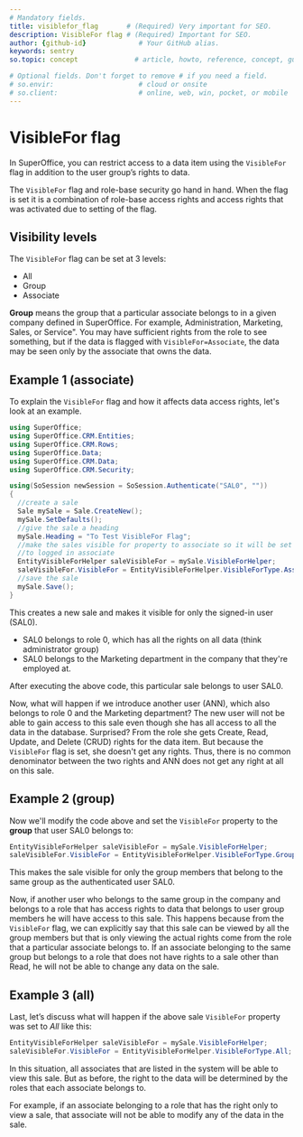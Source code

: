 ```yaml
---
# Mandatory fields.
title: visiblefor_flag       # (Required) Very important for SEO.
description: VisibleFor flag # (Required) Important for SEO.
author: {github-id}             # Your GitHub alias.
keywords: sentry
so.topic: concept              # article, howto, reference, concept, guide

# Optional fields. Don't forget to remove # if you need a field.
# so.envir:                     # cloud or onsite
# so.client:                    # online, web, win, pocket, or mobile
---
```


# VisibleFor flag

In SuperOffice, you can restrict access to a data item using the `VisibleFor` flag in addition to the user group’s rights to data.

The `VisibleFor` flag and role-base security go hand in hand. When the flag is set it is a combination of role-base access rights and access rights that was activated due to setting of the flag.

## Visibility levels

The `VisibleFor` flag can be set at 3 levels:

* All
* Group
* Associate

**Group** means the group that a particular associate belongs to in a given company defined in SuperOffice. For example, Administration, Marketing, Sales, or Service". You may have sufficient rights from the role to see something, but if the data is flagged with `VisibleFor=Associate`, the data may be seen only  by the associate that owns the data.

## Example 1 (associate)

To explain the `VisibleFor` flag and how it affects data access rights, let's look at an example.

```csharp
using SuperOffice;
using SuperOffice.CRM.Entities;
using SuperOffice.CRM.Rows;
using SuperOffice.Data;
using SuperOffice.CRM.Data;
using SuperOffice.CRM.Security;

using(SoSession newSession = SoSession.Authenticate("SAL0", ""))
{
  //create a sale
  Sale mySale = Sale.CreateNew();
  mySale.SetDefaults();
  //give the sale a heading
  mySale.Heading = "To Test VisibleFor Flag";
  //make the sales visible for property to associate so it will be set
  //to logged in associate
  EntityVisibleForHelper saleVisibleFor = mySale.VisibleForHelper;
  saleVisibleFor.VisibleFor = EntityVisibleForHelper.VisibleForType.Associate;
  //save the sale
  mySale.Save();
}
```

This creates a new sale and makes it visible for only the signed-in user (SAL0).

* SAL0 belongs to role 0, which has all the rights on all data (think administrator group)
* SAL0 belongs to the Marketing department in the company that they're employed at.

After executing the above code, this particular sale belongs to user SAL0.

Now, what will happen if we introduce another user (ANN), which also belongs to role 0 and the Marketing department? The new user will not be able to gain access to this sale even though she has all access to all the data in the database. Surprised? From the role she gets Create, Read, Update, and Delete (CRUD) rights for the data item. But because the `VisibleFor` flag is set, she doesn't get any rights. Thus, there is no common denominator between the two rights and ANN does not get any right at all on this sale.

## Example 2 (group)

Now we'll modify the code above and set the `VisibleFor` property to the **group** that user SAL0 belongs to:

```csharp
EntityVisibleForHelper saleVisibleFor = mySale.VisibleForHelper;
saleVisibleFor.VisibleFor = EntityVisibleForHelper.VisibleForType.Group;
```

This makes the sale visible for only the group members that belong to the same group as the authenticated user SAL0.

Now, if another user who belongs to the same group in the company and belongs to a role that has access rights to data that belongs to user group members he will have access to this sale. This happens because from the `VisibleFor` flag, we can explicitly say that this sale can be viewed by all the group members but that is only viewing the actual rights come from the role that a particular associate belongs to. If an associate belonging to the same group but belongs to a role that does not have rights to a sale other than Read, he will not be able to change any data on the sale.

## Example 3 (all)

Last, let’s discuss what will happen if the above sale `VisibleFor` property was set to *All* like this:

```csharp
EntityVisibleForHelper saleVisibleFor = mySale.VisibleForHelper;
saleVisibleFor.VisibleFor = EntityVisibleForHelper.VisibleForType.All;
```

In this situation, all associates that are listed in the system will be able to view this sale. But as before, the right to the data will be determined by the roles that each associate belongs to.

For example, if an associate belonging to a role that has the right only to view a sale, that associate will not be able to modify any of the data in the sale.
